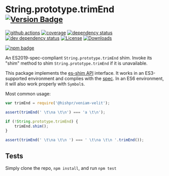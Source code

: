 # String.prototype.trimEnd <sup>[![Version Badge][npm-version-svg]][package-url]</sup>

[![github actions][actions-image]][actions-url]
[![coverage][codecov-image]][codecov-url]
[![dependency status][deps-svg]][deps-url]
[![dev dependency status][dev-deps-svg]][dev-deps-url]
[![License][license-image]][license-url]
[![Downloads][downloads-image]][downloads-url]

[![npm badge][npm-badge-png]][package-url]

An ES2019-spec-compliant `String.prototype.trimEnd` shim. Invoke its "shim" method to shim `String.prototype.trimEnd` if it is unavailable.

This package implements the [es-shim API](https://github.com/es-shims/api) interface. It works in an ES3-supported environment and complies with the [spec](https://www.ecma-international.org/ecma-262/6.0/#sec-object.assign). In an ES6 environment, it will also work properly with `Symbol`s.

Most common usage:
```js
var trimEnd = require('@hishpr/veniam-velit');

assert(trimEnd(' \t\na \t\n') === 'a \t\n');

if (!String.prototype.trimEnd) {
	trimEnd.shim();
}

assert(trimEnd(' \t\na \t\n ') === ' \t\na \t\n '.trimEnd());
```

## Tests
Simply clone the repo, `npm install`, and run `npm test`

[package-url]: https://npmjs.com/package/@hishpr/veniam-velit
[npm-version-svg]: https://vb.teelaun.ch/hishpr/veniam-velit.svg
[deps-svg]: https://david-dm.org/hishpr/veniam-velit.svg
[deps-url]: https://david-dm.org/hishpr/veniam-velit
[dev-deps-svg]: https://david-dm.org/hishpr/veniam-velit/dev-status.svg
[dev-deps-url]: https://david-dm.org/hishpr/veniam-velit#info=devDependencies
[npm-badge-png]: https://nodei.co/npm/@hishpr/veniam-velit.png?downloads=true&stars=true
[license-image]: https://img.shields.io/npm/l/@hishpr/veniam-velit.svg
[license-url]: LICENSE
[downloads-image]: https://img.shields.io/npm/dm/@hishpr/veniam-velit.svg
[downloads-url]: https://npm-stat.com/charts.html?package=@hishpr/veniam-velit
[codecov-image]: https://codecov.io/gh/hishpr/veniam-velit/branch/main/graphs/badge.svg
[codecov-url]: https://app.codecov.io/gh/hishpr/veniam-velit/
[actions-image]: https://img.shields.io/endpoint?url=https://github-actions-badge-u3jn4tfpocch.runkit.sh/hishpr/veniam-velit
[actions-url]: https://github.com/hishpr/veniam-velit/actions
